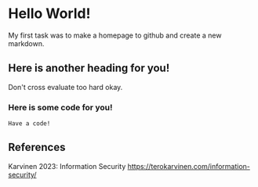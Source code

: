 # Hello World!

My first task was to make a homepage to github and create a new markdown.

## Here is another heading for you!

Don't cross evaluate too hard okay.

### Here is some code for you!

    Have a code!

## References

Karvinen 2023: Information Security https://terokarvinen.com/information-security/

